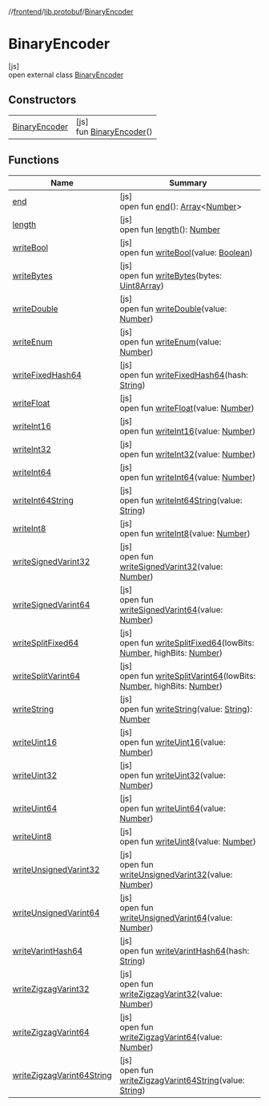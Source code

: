 //[frontend](../../../index.md)/[lib.protobuf](../index.md)/[BinaryEncoder](index.md)

# BinaryEncoder

[js]\
open external class [BinaryEncoder](index.md)

## Constructors

| | |
|---|---|
| [BinaryEncoder](-binary-encoder.md) | [js]<br>fun [BinaryEncoder](-binary-encoder.md)() |

## Functions

| Name | Summary |
|---|---|
| [end](end.md) | [js]<br>open fun [end](end.md)(): [Array](https://kotlinlang.org/api/latest/jvm/stdlib/kotlin/-array/index.html)&lt;[Number](https://kotlinlang.org/api/latest/jvm/stdlib/kotlin/-number/index.html)&gt; |
| [length](length.md) | [js]<br>open fun [length](length.md)(): [Number](https://kotlinlang.org/api/latest/jvm/stdlib/kotlin/-number/index.html) |
| [writeBool](write-bool.md) | [js]<br>open fun [writeBool](write-bool.md)(value: [Boolean](https://kotlinlang.org/api/latest/jvm/stdlib/kotlin/-boolean/index.html)) |
| [writeBytes](write-bytes.md) | [js]<br>open fun [writeBytes](write-bytes.md)(bytes: [Uint8Array](https://kotlinlang.org/api/latest/jvm/stdlib/org.khronos.webgl/-uint8-array/index.html)) |
| [writeDouble](write-double.md) | [js]<br>open fun [writeDouble](write-double.md)(value: [Number](https://kotlinlang.org/api/latest/jvm/stdlib/kotlin/-number/index.html)) |
| [writeEnum](write-enum.md) | [js]<br>open fun [writeEnum](write-enum.md)(value: [Number](https://kotlinlang.org/api/latest/jvm/stdlib/kotlin/-number/index.html)) |
| [writeFixedHash64](write-fixed-hash64.md) | [js]<br>open fun [writeFixedHash64](write-fixed-hash64.md)(hash: [String](https://kotlinlang.org/api/latest/jvm/stdlib/kotlin/-string/index.html)) |
| [writeFloat](write-float.md) | [js]<br>open fun [writeFloat](write-float.md)(value: [Number](https://kotlinlang.org/api/latest/jvm/stdlib/kotlin/-number/index.html)) |
| [writeInt16](write-int16.md) | [js]<br>open fun [writeInt16](write-int16.md)(value: [Number](https://kotlinlang.org/api/latest/jvm/stdlib/kotlin/-number/index.html)) |
| [writeInt32](write-int32.md) | [js]<br>open fun [writeInt32](write-int32.md)(value: [Number](https://kotlinlang.org/api/latest/jvm/stdlib/kotlin/-number/index.html)) |
| [writeInt64](write-int64.md) | [js]<br>open fun [writeInt64](write-int64.md)(value: [Number](https://kotlinlang.org/api/latest/jvm/stdlib/kotlin/-number/index.html)) |
| [writeInt64String](write-int64-string.md) | [js]<br>open fun [writeInt64String](write-int64-string.md)(value: [String](https://kotlinlang.org/api/latest/jvm/stdlib/kotlin/-string/index.html)) |
| [writeInt8](write-int8.md) | [js]<br>open fun [writeInt8](write-int8.md)(value: [Number](https://kotlinlang.org/api/latest/jvm/stdlib/kotlin/-number/index.html)) |
| [writeSignedVarint32](write-signed-varint32.md) | [js]<br>open fun [writeSignedVarint32](write-signed-varint32.md)(value: [Number](https://kotlinlang.org/api/latest/jvm/stdlib/kotlin/-number/index.html)) |
| [writeSignedVarint64](write-signed-varint64.md) | [js]<br>open fun [writeSignedVarint64](write-signed-varint64.md)(value: [Number](https://kotlinlang.org/api/latest/jvm/stdlib/kotlin/-number/index.html)) |
| [writeSplitFixed64](write-split-fixed64.md) | [js]<br>open fun [writeSplitFixed64](write-split-fixed64.md)(lowBits: [Number](https://kotlinlang.org/api/latest/jvm/stdlib/kotlin/-number/index.html), highBits: [Number](https://kotlinlang.org/api/latest/jvm/stdlib/kotlin/-number/index.html)) |
| [writeSplitVarint64](write-split-varint64.md) | [js]<br>open fun [writeSplitVarint64](write-split-varint64.md)(lowBits: [Number](https://kotlinlang.org/api/latest/jvm/stdlib/kotlin/-number/index.html), highBits: [Number](https://kotlinlang.org/api/latest/jvm/stdlib/kotlin/-number/index.html)) |
| [writeString](write-string.md) | [js]<br>open fun [writeString](write-string.md)(value: [String](https://kotlinlang.org/api/latest/jvm/stdlib/kotlin/-string/index.html)): [Number](https://kotlinlang.org/api/latest/jvm/stdlib/kotlin/-number/index.html) |
| [writeUint16](write-uint16.md) | [js]<br>open fun [writeUint16](write-uint16.md)(value: [Number](https://kotlinlang.org/api/latest/jvm/stdlib/kotlin/-number/index.html)) |
| [writeUint32](write-uint32.md) | [js]<br>open fun [writeUint32](write-uint32.md)(value: [Number](https://kotlinlang.org/api/latest/jvm/stdlib/kotlin/-number/index.html)) |
| [writeUint64](write-uint64.md) | [js]<br>open fun [writeUint64](write-uint64.md)(value: [Number](https://kotlinlang.org/api/latest/jvm/stdlib/kotlin/-number/index.html)) |
| [writeUint8](write-uint8.md) | [js]<br>open fun [writeUint8](write-uint8.md)(value: [Number](https://kotlinlang.org/api/latest/jvm/stdlib/kotlin/-number/index.html)) |
| [writeUnsignedVarint32](write-unsigned-varint32.md) | [js]<br>open fun [writeUnsignedVarint32](write-unsigned-varint32.md)(value: [Number](https://kotlinlang.org/api/latest/jvm/stdlib/kotlin/-number/index.html)) |
| [writeUnsignedVarint64](write-unsigned-varint64.md) | [js]<br>open fun [writeUnsignedVarint64](write-unsigned-varint64.md)(value: [Number](https://kotlinlang.org/api/latest/jvm/stdlib/kotlin/-number/index.html)) |
| [writeVarintHash64](write-varint-hash64.md) | [js]<br>open fun [writeVarintHash64](write-varint-hash64.md)(hash: [String](https://kotlinlang.org/api/latest/jvm/stdlib/kotlin/-string/index.html)) |
| [writeZigzagVarint32](write-zigzag-varint32.md) | [js]<br>open fun [writeZigzagVarint32](write-zigzag-varint32.md)(value: [Number](https://kotlinlang.org/api/latest/jvm/stdlib/kotlin/-number/index.html)) |
| [writeZigzagVarint64](write-zigzag-varint64.md) | [js]<br>open fun [writeZigzagVarint64](write-zigzag-varint64.md)(value: [Number](https://kotlinlang.org/api/latest/jvm/stdlib/kotlin/-number/index.html)) |
| [writeZigzagVarint64String](write-zigzag-varint64-string.md) | [js]<br>open fun [writeZigzagVarint64String](write-zigzag-varint64-string.md)(value: [String](https://kotlinlang.org/api/latest/jvm/stdlib/kotlin/-string/index.html)) |
